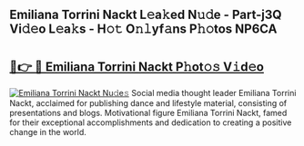 ## Emiliana Torrini Nackt L𝚎a𝚔ed N𝚞𝚍e - Part-j3Q Vi𝚍𝚎o L𝚎a𝚔s - H𝚘𝚝 O𝚗𝚕yf𝚊ns P𝚑𝚘tos NP6CA

# <h2><a href="http://kf5moh.oniu.top/?m=Emiliana+Torrini+Nackt">🔗👉 🔴 Emiliana Torrini Nackt P𝚑ot𝚘𝚜 V𝚒d𝚎o</a></h2>

[![Emiliana Torrini Nackt Nu𝚍e𝚜](https://i.imgur.com/0qMVB7G.gif)](http://kf5moh.oniu.top/?m=Emiliana+Torrini+Nackt)
Social media thought leader Emiliana Torrini Nackt, acclaimed for publishing dance and lifestyle material, consisting of presentations and blogs. Motivational figure Emiliana Torrini Nackt, famed for their exceptional accomplishments and dedication to creating a positive change in the world.  
